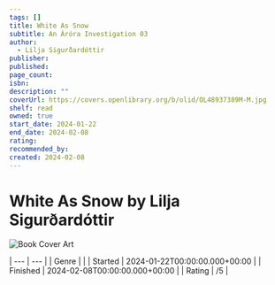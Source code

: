 ```yaml
---
tags: []
title: White As Snow
subtitle: An Áróra Investigation 03
author:
  - Lilja Sigurðardóttir
publisher: 
published: 
page_count: 
isbn: 
description: ""
coverUrl: https://covers.openlibrary.org/b/olid/OL48937389M-M.jpg
shelf: read
owned: true
start_date: 2024-01-22
end_date: 2024-02-08
rating: 
recommended_by: 
created: 2024-02-08
---
```


# White As Snow by Lilja Sigurðardóttir

![Book Cover Art](https://covers.openlibrary.org/b/olid/OL48937389M-M.jpg)


| --- | --- |
| Genre |  |
| Started | 2024-01-22T00:00:00.000+00:00 |
| Finished | 2024-02-08T00:00:00.000+00:00 |
| Rating | /5 |

